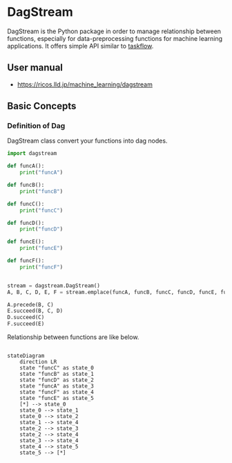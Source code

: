 # DagStream

DagStream is the Python package in order to manage relationship between functions, especially for data-preprocessing functions for machine learning applications. It offers simple API similar to [taskflow](https://github.com/taskflow/taskflow).

## User manual

- https://ricos.lld.jp/machine_learning/dagstream

## Basic Concepts

### Definition of Dag

DagStream class convert your functions into dag nodes.

```python
import dagstream

def funcA():
    print("funcA")

def funcB():
    print("funcB")

def funcC():
    print("funcC")

def funcD():
    print("funcD")

def funcE():
    print("funcE")

def funcF():
    print("funcF")


stream = dagstream.DagStream()
A, B, C, D, E, F = stream.emplace(funcA, funcB, funcC, funcD, funcE, funcF)

A.precede(B, C)
E.succeed(B, C, D)
D.succeed(C)
F.succeed(E)

```

Relationship between functions are like below.

```mermaid

stateDiagram
    direction LR
    state "funcC" as state_0
    state "funcB" as state_1
    state "funcD" as state_2
    state "funcA" as state_3
    state "funcF" as state_4
    state "funcE" as state_5
    [*] --> state_0
    state_0 --> state_1
    state_0 --> state_2
    state_1 --> state_4
    state_2 --> state_3
    state_2 --> state_4
    state_3 --> state_4
    state_4 --> state_5
    state_5 --> [*]

```
